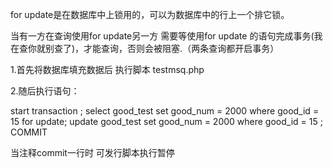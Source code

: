 for update是在数据库中上锁用的，可以为数据库中的行上一个排它锁。

当有一方在查询使用for update另一方 需要等使用for update 的语句完成事务(我在查你就别查了)，才能查询，否则会被阻塞.（两条查询都开启事务）

1.首先将数据库填充数据后 执行脚本 testmsq.php 

2.随后执行语句：

start transaction ; 
select good_test set good_num = 2000 where good_id = 15 for update;
update good_test set good_num = 2000 where good_id = 15 ;
COMMIT

当注释commit一行时 可发行脚本执行暂停

